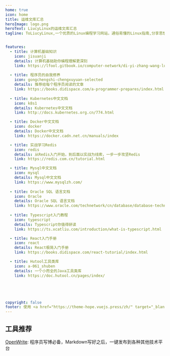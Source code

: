```yaml
---
home: true
icon: home
title: 运维文库汇总
heroImage: logo.png
heroText: LiucyLinux的运维文库汇总
tagline: ToLiucyLinux,一个优质的Linux编程学习网站，通俗易懂的Linux指南,分享思想，留下痕迹，带你告别碎片化学习，帮助你构筑你自己的知识体系。


features:
  - title: 计算机基础知识
    icon: jisuanji
    details: 计算机基础助你编程理解更深刻
    link: https://lfool.gitbook.io/computer-network/di-yi-zhang-wang-luo-ji-chu-zhi-shi
	
  - title: 程序员的自我修养
    icon: gongchengshi-chengxuyuan-selected
    details: 推荐给每个程序员阅读的文章
    link: https://books.didispace.com/a-programmer-prepares/index.html
	
  - title: Kubernetes中文文档
    icon: k8s1
    details: Kubernetes中文文档
    link: http://docs.kubernetes.org.cn/774.html

  - title: Docker中文文档
    icon: docker
    details: Docker中文文档
    link: https://docker.cadn.net.cn/manuals/index

  - title: 实战学习Redis
    icon: redis
    details: 从Redis入门开始，到后面以实战为线索，一步一步攻坚Redis
    link: https://redis.com.cn/tutorial.html

  - title: Mysql中文文档
    icon: mysql
    details: Mysql中文文档
    link: https://www.mysqlzh.com/
	
  - title: Oracle SQL 语言文档
    icon: Oracle
    details: Oracle SQL 语言文档
    link: https://www.oracle.com/technetwork/cn/database/database-technologies/sql/documentation/index.html
	
  - title: Typescript入门教程
    icon: typescript
    details: Typescript你值得研读
    link: https://ts.xcatliu.com/introduction/what-is-typescript.html

  - title: React入门手册
    icon: react
    details: React极简入门手册
    link: https://books.didispace.com/react-tutorial/index.html

  - title: Hutool工具类库
    icon: a-061_shuben
    details: 一个小而全的Java工具类库
    link: https://doc.hutool.cn/pages/index/





copyright: false
footer: 使用 <a href="https://theme-hope.vuejs.press/zh/" target="_blank">VuePress Theme Hope</a> 主题 | MIT 协议, 版权所有 © 2023-present Liucy | <img src="https://lcy-blog.oss-cn-beijing.aliyuncs.com/blog/202312142253822.png" height="15" width="15"/> <a href="http://beian.miit.gov.cn/" target="_blank">京ICP备2023037493号-1</a>
---
```






## 工具推荐

[OpenWrite](https://openwrite.cn/): 程序员写博必备，Markdown写好之后，一键发布到各种其他技术平台